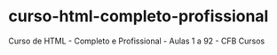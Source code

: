 # curso-html-completo-profissional
Curso de HTML - Completo e Profissional - Aulas 1 a 92 - CFB Cursos
